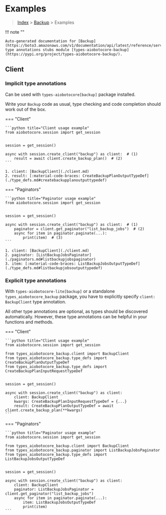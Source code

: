 # Examples

> [Index](../README.md) > [Backup](./README.md) > Examples

!!! note ""

    Auto-generated documentation for [Backup](https://boto3.amazonaws.com/v1/documentation/api/latest/reference/services/backup.html#Backup)
    type annotations stubs module [types-aiobotocore-backup](https://pypi.org/project/types-aiobotocore-backup/).

## Client

### Implicit type annotations

Can be used with `types-aiobotocore[backup]` package installed.

Write your `Backup` code as usual,
type checking and code completion should work out of the box.



=== "Client"

    ```python title="Client usage example"
    from aiobotocore.session import get_session


    session = get_session()

    async with session.create_client("backup") as client:  # (1)
        result = await client.create_backup_plan()  # (2)
    ```

    1. client: [BackupClient](./client.md)
    2. result: [:material-code-braces: CreateBackupPlanOutputTypeDef](./type_defs.md#createbackupplanoutputtypedef) 



=== "Paginators"

    ```python title="Paginator usage example"
    from aiobotocore.session import get_session


    session = get_session()

    async with session.create_client("backup") as client:  # (1)
        paginator = client.get_paginator("list_backup_jobs")  # (2)
        async for item in paginator.paginate(...):
            print(item)  # (3)
    ```

    1. client: [BackupClient](./client.md)
    2. paginator: [ListBackupJobsPaginator](./paginators.md#listbackupjobspaginator)
    3. item: [:material-code-braces: ListBackupJobsOutputTypeDef](./type_defs.md#listbackupjobsoutputtypedef) 




### Explicit type annotations

With `types-aiobotocore-lite[backup]`
or a standalone `types_aiobotocore_backup` package, you have to explicitly specify
`client: BackupClient` type annotation.

All other type annotations are optional, as types should be discovered automatically.
However, these type annotations can be helpful in your functions and methods.


=== "Client"

    ```python title="Client usage example"
    from aiobotocore.session import get_session

    from types_aiobotocore_backup.client import BackupClient
    from types_aiobotocore_backup.type_defs import CreateBackupPlanOutputTypeDef
    from types_aiobotocore_backup.type_defs import CreateBackupPlanInputRequestTypeDef


    session = get_session()

    async with session.create_client("backup") as client:
        client: BackupClient
        kwargs: CreateBackupPlanInputRequestTypeDef = {...}
        result: CreateBackupPlanOutputTypeDef = await client.create_backup_plan(**kwargs)
    ```



=== "Paginators"

    ```python title="Paginator usage example"
    from aiobotocore.session import get_session

    from types_aiobotocore_backup.client import BackupClient
    from types_aiobotocore_backup.paginator import ListBackupJobsPaginator
    from types_aiobotocore_backup.type_defs import ListBackupJobsOutputTypeDef


    session = get_session()

    async with session.create_client("backup") as client:
        client: BackupClient
        paginator: ListBackupJobsPaginator = client.get_paginator("list_backup_jobs")
        async for item in paginator.paginate(...):
            item: ListBackupJobsOutputTypeDef
            print(item)
    ```


